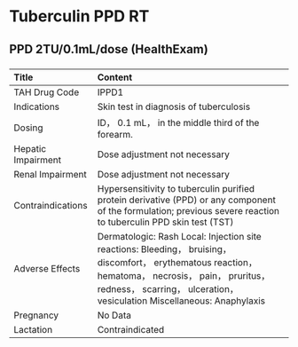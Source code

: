 # Tuberculin PPD RT

## PPD 2TU/0.1mL/dose (HealthExam)

##### 

| Title              | Content                                                                                                                                                                                                                          |
|:-------------------|:---------------------------------------------------------------------------------------------------------------------------------------------------------------------------------------------------------------------------------|
| TAH Drug Code      | IPPD1                                                                                                                                                                                                                            |
| Indications        | Skin test in diagnosis of tuberculosis                                                                                                                                                                                           |
| Dosing             | ID， 0.1 mL， in the middle third of the forearm.                                                                                                                                                                                |
| Hepatic Impairment | Dose adjustment not necessary                                                                                                                                                                                                    |
| Renal Impairment   | Dose adjustment not necessary                                                                                                                                                                                                    |
| Contraindications  | Hypersensitivity to tuberculin purified protein derivative (PPD) or any component of the formulation; previous severe reaction to tuberculin PPD skin test (TST)                                                                 |
| Adverse Effects    | Dermatologic: Rash Local: Injection site reactions: Bleeding， bruising， discomfort， erythematous reaction， hematoma， necrosis， pain， pruritus， redness， scarring， ulceration， vesiculation Miscellaneous: Anaphylaxis |
| Pregnancy          | No Data                                                                                                                                                                                                                          |
| Lactation          | Contraindicated                                                                                                                                                                                                                  |

